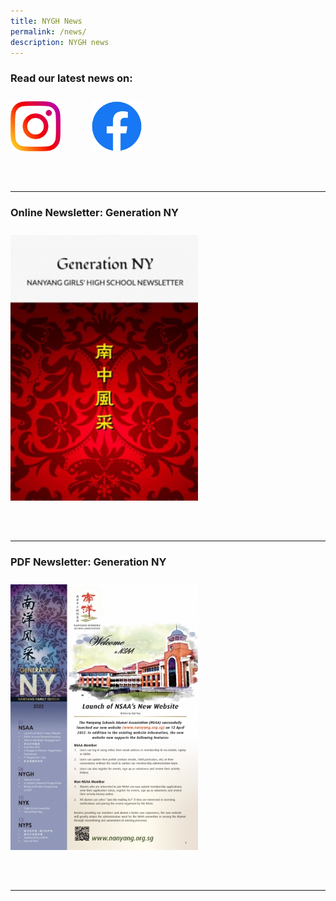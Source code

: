 ```yaml
---
title: NYGH News
permalink: /news/
description: NYGH news
---
```

### **Read our latest news on:**

<a target="\_blank" href="https://www.instagram.com/nygh_official/">
<img style="width:80px; float: left; margin: 10px 50px 50px 0px;" src="/images/instagram_glyph_gradient_rgb.png"></a>
<a target="\_blank" href="https://www.facebook.com/NanyangGirlsHighSchool">
<img style="width:80px; float: left; margin: 10px 50px 50px 0px;" src="/images/f_logo_rgb-blue_250.png"></a>
<br style="clear:both">

<hr>

### **Online Newsletter: Generation NY**

<a target="\_blank" href="http://generationny.home.blog/"><img style="width:300px; float: left; margin: 10px 50px 50px 0px;" src="/images/genny-thumbnail-1.jpg"></a>
<br style="clear:both">

<hr>

### **PDF Newsletter: Generation NY**

<a href="/newsletters/"><img style="width:300px; float: left; margin: 10px 50px 50px 0px;" src="/images/genny_family_edition_2022.jpg"></a>
<br style="clear:both">

<hr>
